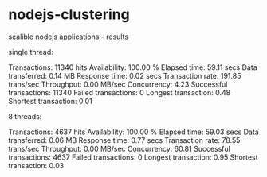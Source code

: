 # nodejs-clustering
scalible nodejs applications - results


single thread:

Transactions:               11340 hits
Availability:              100.00 %
Elapsed time:               59.11 secs
Data transferred:            0.14 MB
Response time:                0.02 secs
Transaction rate:          191.85 trans/sec
Throughput:                0.00 MB/sec
Concurrency:                4.23
Successful transactions:       11340
Failed transactions:               0
Longest transaction:            0.48
Shortest transaction:            0.01



8 threads:

Transactions:                4637 hits
Availability:              100.00 %
Elapsed time:               59.03 secs
Data transferred:            0.06 MB
Response time:                0.77 secs
Transaction rate:           78.55 trans/sec
Throughput:                0.00 MB/sec
Concurrency:               60.81
Successful transactions:        4637
Failed transactions:               0
Longest transaction:            0.95
Shortest transaction:            0.03
